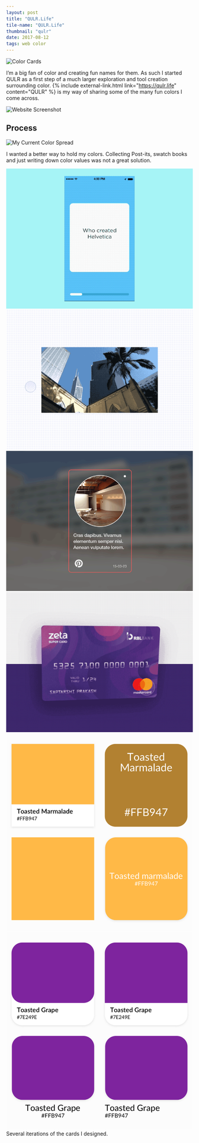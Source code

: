 ```yaml
---
layout: post
title: "QULR.Life"
tile-name: "QULR.Life"
thumbnail: "qulr"
date: 2017-08-12
tags: web color
---
```


<div class="image-container"><img src="../img/qulr/colorCards.png" alt="Color Cards"/></div>

I’m a big fan of color and creating fun names for them. As such I started QULR as a first step of a much larger exploration and tool creation surrounding color. {% include external-link.html link="https://qulr.life" content="QULR" %} is my way of sharing some of the many fun colors I come across.

<div class="image-container"><img src="../img/qulr/screenshot.png" alt="Website Screenshot"/></div>

## Process

<div class="image-container"><img src="../img/qulr/myInspiration.png" alt="My Current Color Spread"/></div>

I wanted a better way to hold my colors. Collecting Post-its, swatch books and just writing down color values was not a great solution.

<div class="grid-x grid-margin-y">
  <div class="small-6 medium-3 cell"><img src="../img/qulr/inspo1.gif" alt="Animation Inspiration"/></div>
  <div class="small-6 medium-3 cell"><img src="../img/qulr/inspo2.gif" alt="Animation Inspiration"/></div>
  <div class="small-6 medium-3 cell"><img src="../img/qulr/inspo3.gif" alt="Animation Inspiration"/></div>
  <div class="small-6 medium-3 cell"><img src="../img/qulr/inspo4.gif" alt="Animation Inspiration"/></div>
</div>

<div class="grid-x">
  <div class="cell medium-6" style="position:relative;">
    <img src="../img/qulr/tilevariationsmarmalade.png" alt="Tile Iterations Series" onclick="paddington()">
  </div>
  <div class="cell medium-6">
    <img src="../img/qulr/tilevariationsgrape.png" alt="Tile Iterations Series">
  </div>
</div>
Several iterations of the cards I designed.
